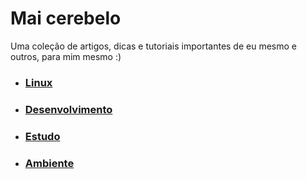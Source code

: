 # Mai cerebelo
Uma coleção de artigos, dicas e tutoriais importantes de eu mesmo e outros, para mim mesmo :)

- ### [Linux](linux/README.md)
- ### [Desenvolvimento](desenvolvimento/README.md)
- ### [Estudo](estudo/README.md)
- ### [Ambiente](ambiente/README.md)
